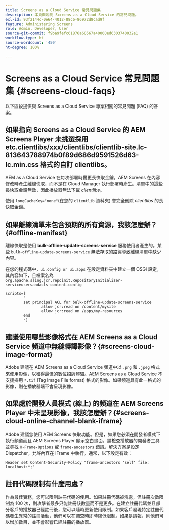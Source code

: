 ```yaml
---
title: Screens as a Cloud Service 常見問題集
description: 本頁面說明 Screens as a Cloud Service 的常見問題。
exl-id: 93f2144c-0e64-4012-88c6-86972d8cad9f
feature: Administering Screens
role: Admin, Developer, User
source-git-commit: f9ba9fefc61876a60567a40000ed6303740032e1
workflow-type: ht
source-wordcount: '450'
ht-degree: 100%

---
```


# Screens as a Cloud Service 常見問題集 {#screens-cloud-faqs}

以下區段提供與 Screens as a Cloud Service 專案相關的常見問題 (FAQ) 的答案。

## 如果指向 Screens as a Cloud Service 的 AEM Screens Player 未挑選採用 etc.clientlibs/xxx/clientlibs/clientlib-site.lc-813643788974b0f89d686d9591526d63-lc.min.css 格式的自訂 clientlibs。

AEM as a Cloud Service 在每次部署時變更長快取金鑰。AEM Screens 在內容修改時產生離線快取，而不是在 Cloud Manager 執行部署時產生。清單中的這些長快取金鑰無效，因此播放器無法下載 *clientlibs*。

使用 `longCacheKey="none"`(在您的 `clientlib` 資料夾) 會完全刪除 *clientlibs* 的長快取金鑰。


## 如果離線清單未包含預期的所有資源，我該怎麼辦？ {#offline-manifest}

離線快取是使用 **bulk-offline-update-screens-service** 服務使用者產生的。某些 `bulk-offline-update-screens-service` 無法存取的路徑導致離線清單中缺少內容。

在您的程式碼中，`ui.config or ui.apps` 在設定資料夾中建立一個 OSGi 設定，其內容如下，且檔案名為 `org.apache.sling.jcr.repoinit.RepositoryInitializer-serviceusersandacls-content.config`

```
scripts=[
        "
        set principal ACL for bulk-offline-update-screens-service
                allow jcr:read on /content/mysite
                allow jcr:read on /apps/my-resources
        end
        "] 
```

## 建議使用哪些影像格式在 AEM Screens as a Cloud Service 頻道中無縫轉譯影像？{#screens-cloud-image-format}

Adobe 建議在 AEM Screens as a Cloud Service 頻道中以 `.png` 和 `.jpeg` 格式來使用影像，以獲得最佳的數位招牌體驗。AEM Screens as a Cloud Service 不支援採用 `*.tif` (Tag Image File format) 格式的影像。如果頻道具有此一格式的影像，則在播放器端不會呈現影像。

## 如果處於開發人員模式 (線上) 的頻道在 AEM Screens Player 中未呈現影像，我該怎麼辦？{#screens-cloud-online-channel-blank-iframe}

Adobe 建議您使用 AEM Screens 快取功能。但是，如果您必須在開發者模式下執行頻道而且 AEM Screens Player 顯示空白畫面，請檢查播放器的開發者工具並尋找 `X-Frame-Options` 或 `frame-ancestors` 錯誤。解決方案是設定 Dispatcher，允許內容在 iFrame 中執行。通常，以下設定有效：

```
Header set Content-Security-Policy "frame-ancestors 'self' file: localhost:*;"
```

## 註冊代碼限制有什麼用處？

作為最佳實務，您可以限制註冊代碼的使用。如果註冊代碼被洩露，但註冊次數限制為 100 次，則攻擊者最多只能註冊該數量而不是更多。在建立註冊代碼並且部分客戶的播放器已經註冊後，您可以隨時更新使用限制。如果客戶發現特定註冊代碼發生異常的註冊活動，他們可以在調查時即時降低限制。如果是誤報，則他們可以增加數目，並不會影響已經註冊的播放器。
